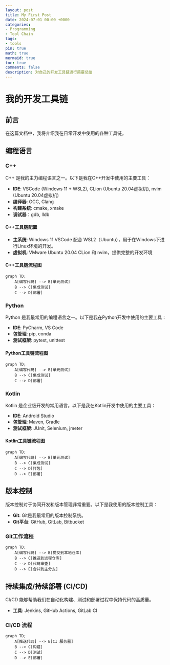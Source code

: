 ```yaml
---
layout: post
title: My First Post
date: 2024-07-01 00:00 +0000
categories:
- Programming
- Tool Chain
tags:
- tools
pin: true
math: true
mermaid: true
toc: true
comments: false
description: 对自己的开发工具链进行简要总结
---
```

# 我的开发工具链

<!-- ## 目录
1. [前言](#前言)
2. [编程语言](#编程语言)
    1. [Python](#python)
    2. [JavaScript](#javascript)
    3. [Java](#java)
3. [版本控制](#版本控制)
4. [持续集成/持续部署 (CI/CD)](#持续集成持续部署-cicd)
5. [结论](#结论) -->

## 前言
在这篇文档中，我将介绍我在日常开发中使用的各种工具链。

## 编程语言

### C++
C++ 是我的主力编程语言之一。以下是我在C++开发中使用的主要工具：

- **IDE**: VSCode (Windows 11 + WSL2), CLion (Ubuntu 20.04虚拟机), nvim (Ubuntu 20.04虚拟机)
- **编译器**: GCC, Clang
- **构建系统**: cmake, xmake
- **调试器**：gdb, lldb

#### C++工具链配置
- **主系统**: Windows 11
VSCode 配合 WSL2（Ubuntu），用于在Windows下进行Linux环境的开发。
- **虚拟机**: VMware Ubuntu 20.04
CLion 和 nvim，提供完整的开发环境

#### C++工具链流程图
```mermaid
graph TD;
    A[编写代码] --> B[单元测试]
    B --> C[集成测试]
    C --> D[部署]
```

### Python
Python 是我最常用的编程语言之一。以下是我在Python开发中使用的主要工具：

- **IDE**: PyCharm, VS Code
- **包管理**: pip, conda
- **测试框架**: pytest, unittest

#### Python工具链流程图
```mermaid
graph TD;
    A[编写代码] --> B[单元测试]
    B --> C[集成测试]
    C --> D[部署]
```


### Kotlin
Kotlin 是企业级开发的常用语言。以下是我在Kotlin开发中使用的主要工具：

- **IDE**: Android Studio
- **包管理**: Maven, Gradle
- **测试框架**: JUnit, Selenium, jmeter

#### Kotlin工具链流程图
```mermaid
graph TD;
    A[编写代码] --> B[单元测试]
    B --> C[集成测试]
    C --> D[打包]
    D --> E[部署]
```

## 版本控制
版本控制对于协同开发和版本管理非常重要。以下是我使用的版本控制工具：

- **Git**: Git是我最常用的版本控制系统。
- **Git平台**: GitHub, GitLab, Bitbucket

### Git工作流程
```mermaid
graph TD;
    A[编写代码] --> B[提交到本地仓库]
    B --> C[推送到远程仓库]
    C --> D[代码审查]
    D --> E[合并到主分支]
```

## 持续集成/持续部署 (CI/CD)
CI/CD 能够帮助我们在自动化构建、测试和部署过程中保持代码的高质量。

- **工具**:  Jenkins, GitHub Actions, GitLab CI

### CI/CD 流程
```mermaid
graph TD;
    A[推送代码] --> B[CI 服务器]
    B --> C[构建]
    C --> D[测试]
    D --> E[部署]
```